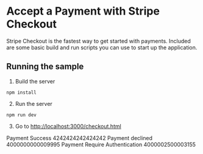 # Accept a Payment with Stripe Checkout

Stripe Checkout is the fastest way to get started with payments. Included are some basic build and run scripts you can use to start up the application.

## Running the sample

1. Build the server

~~~
npm install
~~~

2. Run the server

~~~
npm run dev
~~~

3. Go to [http://localhost:3000/checkout.html](http://localhost:3000/checkout.html)


Payment Success 
4242424242424242
Payment declined
4000000000009995
Payment Require Authentication
4000002500003155